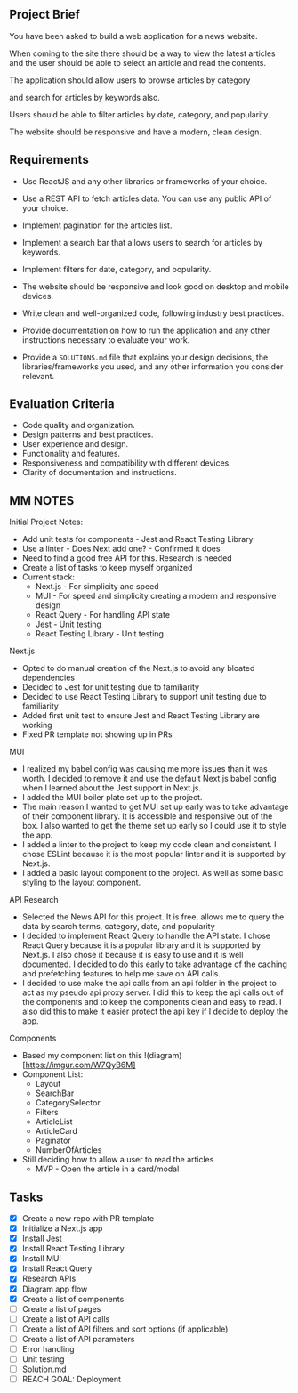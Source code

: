 ## Project Brief

You have been asked to build a web application for a news website.

<!-- NEXT.JS ? HTML/CSS -->

When coming to the site there should be a way to view the latest articles and the user should be able to select an article and read the contents.

<!-- TITLE/UL/LI LINKS -->

The application should allow users to browse articles by category

<!-- CATAGORIES IN THE API DATA?. IF YES, DROPDOWN MENU. IF NOT ¯\_(ツ)_/¯ LATER ME PROBLEM -->

and search for articles by keywords also.

<!-- SEARCH BAR. CAN THE API RETURN FILTERED DATA? IF YES API CALL, IF NOT, FILTER STATE ? -->

Users should be able to filter articles by date, category, and popularity.

<!--
SAME APPROACH AS ABOVE IS POSSIBLE.
DATE PICKER: SHNAZZY DATE PICKER
CATEGORY: DROPDOWN MENU
POPULARITY: DROPDOWN MENU? TOGGLE?

CAN I PUT ALL THESE OPTIONS IN A EXTRA SHNAZZY DROPDOWN MENU THAT HAS CHECKBOXES?
WHICH OF THESE FILTER OPTIONS OF EXCLUSIVE: DATE AND POPULARITY? CATEGORY SHOULD NOT BE AFFECTED
-->

The website should be responsive and have a modern, clean design.

<!-- TRYING TO IMPRESS. STICK WITH WHAT YOU KNOW HERE. MUI ALLOWS FOR ALL OF THESE EASY PEASY LEMON SQUEEZY. -->

## Requirements

- Use ReactJS and any other libraries or frameworks of your choice.
<!-- NEXT.JS PLAYS WELL WITH REACT AND MUI. WILL TRY TO USE VANILLA FETCH CALLS ASSUME DATA PULLS ARE EASY. IF THE DATA FETCH STARTS GETTING MORE INTRICATE WE WILL GO THROUGH THE TROUBLE OF SETTING UP REACT QUERY. -->
- Use a REST API to fetch articles data. You can use any public API of your choice.
<!-- RUH ROH. NEED TO RESEARCH THIS. WOULD LOVE AN API WITH MANY METADATAS TO MAKE FILTERING EASY -->
- Implement pagination for the articles list.
<!-- IN MUI WE TRUST. LET'S SET UP REACT QUERY FROM THE GET GO. AVOID THE HEADACHE OF HAVING TO HANDLE API STATE MYSELF -->
- Implement a search bar that allows users to search for articles by keywords.
<!-- MUI CONTROLLED FORM/API CALLS - IF WE WANT TO GET FANCY/IF THE API ALLOWS REAL TIME SEARCH -->
- Implement filters for date, category, and popularity.
<!-- DEPENDS ON THE API: TBD -->
- The website should be responsive and look good on desktop and mobile devices.
<!-- WE WILL DESIGN WITH BREAKPOINTS IN MIND -->
- Write clean and well-organized code, following industry best practices.
<!-- NOTE TO SELF: CLEAN UP YOUR STUPID COMMITS -->
- Provide documentation on how to run the application and any other instructions necessary to evaluate your work.
<!-- FLESH OUT THE SOLUTIONS.MD BEFORE SUBMITTING THIS -->
- Provide a `SOLUTIONS.md` file that explains your design decisions, the libraries/frameworks you used, and any other information you consider relevant.
<!-- ALL OVER IT -->

## Evaluation Criteria

- Code quality and organization.
- Design patterns and best practices.
- User experience and design.
- Functionality and features.
- Responsiveness and compatibility with different devices.
- Clarity of documentation and instructions.

## MM NOTES

Initial Project Notes:

- Add unit tests for components - Jest and React Testing Library
- Use a linter - Does Next add one? - Confirmed it does
- Need to find a good free API for this. Research is needed
- Create a list of tasks to keep myself organized
- Current stack:
  - Next.js - For simplicity and speed
  - MUI - For speed and simplicity creating a modern and responsive design
  - React Query - For handling API state
  - Jest - Unit testing
  - React Testing Library - Unit testing

Next.js

- Opted to do manual creation of the Next.js to avoid any bloated dependencies
- Decided to Jest for unit testing due to familiarity
- Decided to use React Testing Library to support unit testing due to familiarity
- Added first unit test to ensure Jest and React Testing Library are working
- Fixed PR template not showing up in PRs

MUI

- I realized my babel config was causing me more issues than it was worth. I decided to remove it and use the default Next.js babel config when I learned about the Jest support in Next.js.
- I added the MUI boiler plate set up to the project.
- The main reason I wanted to get MUI set up early was to take advantage of their component library. It is accessible and responsive out of the box. I also wanted to get the theme set up early so I could use it to style the app.
- I added a linter to the project to keep my code clean and consistent. I chose ESLint because it is the most popular linter and it is supported by Next.js.
- I added a basic layout component to the project. As well as some basic styling to the layout component.

API Research

- Selected the News API for this project. It is free, allows me to query the data by search terms, category, date, and popularity
- I decided to implement React Query to handle the API state. I chose React Query because it is a popular library and it is supported by Next.js. I also chose it because it is easy to use and it is well documented. I decided to do this early to take advantage of the caching and prefetching features to help me save on API calls.
- I decided to use make the api calls from an api folder in the project to act as my pseudo api proxy server. I did this to keep the api calls out of the components and to keep the components clean and easy to read. I also did this to make it easier protect the api key if I decide to deploy the app.

Components

- Based my component list on this !(diagram)[https://imgur.com/W7QyB6M]
- Component List:
  - Layout
  - SearchBar
  - CategorySelector
  - Filters
  - ArticleList
  - ArticleCard
  - Paginator
  - NumberOfArticles
- Still deciding how to allow a user to read the articles
  - MVP - Open the article in a card/modal

## Tasks

- [x] Create a new repo with PR template
- [x] Initialize a Next.js app
- [x] Install Jest
- [x] Install React Testing Library
- [x] Install MUI
- [x] Install React Query
- [x] Research APIs
- [x] Diagram app flow
- [x] Create a list of components
- [ ] Create a list of pages
- [ ] Create a list of API calls
- [ ] Create a list of API filters and sort options (if applicable)
- [ ] Create a list of API parameters
- [ ] Error handling
- [ ] Unit testing
- [ ] Solution.md
- [ ] REACH GOAL: Deployment
